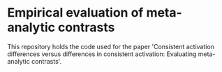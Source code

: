 # Empirical evaluation of meta-analytic contrasts
This repository holds the code used for the paper 'Consistent activation differences versus differences in consistent activation: Evaluating meta-analytic contrasts'.
